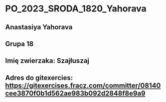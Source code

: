 # PO_2023_SRODA_1820_Yahorava

## Anastasiya Yahorava
## Grupa 18
## Imię zwierzaka: Szajłuszaj
## Adres do gitexercies: https://gitexercises.fracz.com/committer/08140cee3870f0b1d562ae983b092d2848f8e9a9
